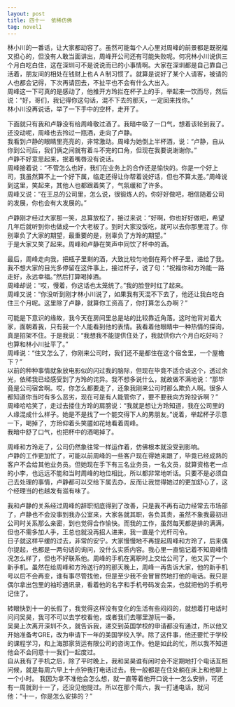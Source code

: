 ```yaml
---
layout: post
title: 四十一  依稀仿佛
tag: novel1
---
```


林小川的一番话，让大家都动容了。虽然可能每个人心里对周峰的前景都是既祝福又担心的，但没有人敢当面讲出，周峰开公司还有可能失败呢。何况林小川说供三个月白吃白住，这在深圳可不是说说而已的小事情啊。大家在深圳都是自己靠自己活着，朋友间的相处在钱财上也ＡＡ制习惯了。就算是说好了某个人请客，被请的人也都会记得，下次再请回去，不扯平也不会有什么大出入。<br />
周峰这一下可真的是感动了，他推开方玲拦在杯子上的手，举起来一饮而尽，然后说：“好，哥们，我记得你这句话，混不下去的那天，一定回来找你。”<br />
林小川没再说话，举了一下手中的空杯，走开了。

下面就只有我和卢静没有给周峰敬过酒了。我暗中吸了一口气，想着该轮到我了。还没动呢，周峰也去拎过一瓶酒，走向了卢静。<br />
我看到卢静的眼睛里亮亮的，非常激动。周峰为她倒上半杯酒，说：“卢静，自从你到公司后，我们俩之间就有着斗不完的口角，但现在我要说谢谢你。”<br />
卢静不好意思起来，抿着嘴唇没有说话。<br />
周峰接着说：“不管怎么也好，我们在业务上的合作还是愉快的。你是一个好上司，我虽然算不上一个好下属，临走还得让你帮着说好话，但也不算太差。”周峰说到这里，笑起来，其他人也都跟着笑了，气氛缓和了许多。<br />
周峰又说：“在王总的公司里，怎么说，很锻炼人的。你好好做吧，相信随着公司的发展，你也会有大发展的。”

卢静刚才经过大家那一笑，总算放松了，接过来说：“好啊，你也好好做吧，希望几年后就听到你也做成一个大老板了。到时大家没饭吃，就可以去你那里混了。你别辜负了大家的期望，最重要的是，别辜负了方玲的期望。”<br />
于是大家又笑了起来。周峰和卢静在笑声中同饮了杯中的酒。

最后，周峰走向我，把瓶子里剩的酒，大致比较匀地倒在两个杯子里，递给了我。<br />
我不想大家的目光多停留在这件事上，接过杯子，说了句：“祝福你和方玲能一路走好，永远幸福。”然后打算喝掉酒。<br />
周峰却说：“哎，慢着，你这话也太笼统了。”我的脸登时红了起来。<br />
周峰又说：“你没听到刚才林小川说了，如果我有天混不下去了，他还让我白吃白住三个月呢。这里除了卢静，就算你工资高了，你打算怎么办啊？”

可能是下意识的缘故，我今天在房间里总是站的比较靠近角落。这时他背对着大家，面朝着我，只有我一个人能看到他的表情。我看着他眼睛中一种热情的探询，真是招架不住。于是我说：“我想我不能提供住处了，我就供你六个月白吃好吗？也算和林小川扯平了。”<br />
周峰说：“住又怎么了，你刚来公司时，我们还不是都住在这个宿舍里，一个屋檐下？”<br />
以前的种种事情就象放电影似的闪过我的脑际，但现在毕竟不适合谈这个，透过余光，依稀我已经感受到了方玲的诧异。我不想多说什么，就故做不满地说：“那毕竟是公司宿舍啊。哎，你怎么都要走了，还象我刚来公司时那么欺负人啊。很多人都知道你当时有多么恶劣，现在可是有人能管你了，要不要我向方玲投诉啊？”<br />
周峰哈哈笑了，走过去搂住方玲的肩膀说：“我就是想让方玲知道，我在公司里的人缘混成什么样子。她是不是找了一个能交得下人的男朋友。”说着，举起杯子示意一下，喝掉了，方玲仰着头笑靥如花地看着周峰。<br />
我暗中舒了口气，也把杯中的酒喝掉了。

周峰和方玲走了，公司仍然象往常一样运作着，仿佛根本就没受到影响。<br />
卢静的工作更加忙了，可能以前周峰的一些客户现在得她来跟了，毕竟已经成熟的客户不会给其他业务员。但她现在手下有三名业务员，一名文员，就算资格老一点的小李，也远远不能和当时周峰的地位相比，所以都非常地听话。只要不是必须自己去处理的事情，卢静都可以交给下属去办，反而让我觉得她过的更加舒心了，这个经理当的也越发有滋有味了。

我和卢静的关系经过周峰的辞职彻底得到了改善，只是我不再有动力经常去市场部了，卢静也不会没事到我办公室来，大家各就其职，各负其责，虽然不象我最初进公司时关系那么亲密，到也觉得合作愉快。而我的工作，虽然每天都是排的满满，但也不需多加人手，王总也就没再招人进来，我一直是个光杆司令。<br />
日子就这样平缓的过去，非常的安宁。大家慢慢地不再提起周峰和方玲了，后来偶尔提起，也都是一两句话的询问，没什么实质内容。我心里一直惦记着不知周峰情况怎么样了，但也不好联系他。周峰的手机在离职时上交给公司了，他又买了一个新手机。虽然在给周峰和方玲送行的的那天晚上，周峰一再告诉大家，他的新手机号以后不会再变，谁有事尽管找他，但是至少我不会冒冒然地打他的电话。我只是偶尔拿出包里的袖珍通讯录，看着他的名字和手机号码发会呆，也就把他的手机号记住了。

转眼快到十一的长假了，我觉得这样没有变化的生活有些闷闷的，就想着打电话时问问吴昊，我可不可以去学校看他，或者我们去哪里游玩一番。<br />
吴昊上次离开深圳不久，就告诉我，递交到英国学校的申请都没有通过，所以他又开始准备考GRE，改为申请下一年的美国学校入学。除了这件事，他还要忙于学校的课程学习，和上海那家货运有限公司的咨询工作。他是如此的忙，所以我不知道他会不会同意十一我们一起度过。<br />
自从我有了手机之后，除了平时晚上，我和吴昊谁有闲时会不定期地打个电话互相问候，就是每周六早上十点钟我打电话过去。我一般都是在住处躺在床上和他聊上一个小时。
我因为拿不准他会怎么想，就一直等着他开口说十一怎么安排，可还有一周就到十一了，还没见他提过。所以在那个周六，我一打通电话，就问他：“十一，你是怎么安排的？”
